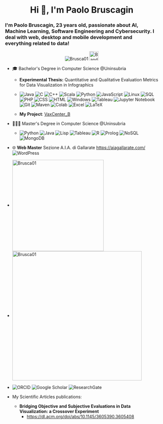 <h1  align="center">Hi 👋, I'm Paolo Bruscagin
<h3  align="left">I'm Paolo Bruscagin, 23 years old, passionate about AI, Machine Learning, Software Engineering and Cybersecurity. I deal with web, desktop and mobile development and everything related to data!</h3>

<p  align="center">  <img  src="https://komarev.com/ghpvc/?username=Brusca01"  alt="Brusca01"  /> <img src="https://upload.wikimedia.org/wikipedia/en/thumb/0/03/Flag_of_Italy.svg/1200px-Flag_of_Italy.svg.png" alt="Bandiera italiana" width="30"/> </p> 


- 🎓 Bachelor's Degree in Computer Science @Uninsubria
  - **Experimental Thesis:** Quantitative and Qualitative Evaluation Metrics for Data Visualization in Infographics
  - ![Java](https://img.shields.io/badge/Code-Java-informational?style=flat&logo=java&color=007396)
![C](https://img.shields.io/badge/Code-C-informational?style=flat&logo=c&color=A8B400)
![C++](https://img.shields.io/badge/Code-C++-informational?style=flat&logo=cplusplus&color=00599C)
![Scala](https://img.shields.io/badge/Code-Scala-informational?style=flat&logo=scala&color=DC322F)
![Python](https://img.shields.io/badge/Code-Python-informational?style=flat&logo=python&color=3776AB)
![JavaScript](https://img.shields.io/badge/Code-JavaScript-informational?style=flat&logo=javascript&color=F7DF1E)
![Linux](https://img.shields.io/badge/System-Linux-informational?style=flat&logo=linux&color=FCC624)
![SQL](https://img.shields.io/badge/Code-SQL-informational?style=flat&logo=sqlite&color=003B57)
![PHP](https://img.shields.io/badge/Code-PHP-informational?style=flat&logo=php&color=777BB4)
![CSS](https://img.shields.io/badge/Code-CSS-informational?style=flat&logo=css3&color=1572B6)
![HTML](https://img.shields.io/badge/Code-HTML-informational?style=flat&logo=html5&color=E34F26)
![Windows](https://img.shields.io/badge/OS-Windows-informational?style=flat&logo=windows&color=0078D6)
![Tableau](https://img.shields.io/badge/Tool-Tableau-informational?style=flat&logo=tableau&color=E97627)
![Jupyter Notebook](https://img.shields.io/badge/Tool-Jupyter%20Notebook-informational?style=flat&logo=jupyter&color=F37626)
![Git](https://img.shields.io/badge/Version%20Control-Git-informational?style=flat&logo=git&color=F05032)
![Maven](https://img.shields.io/badge/Build-Maven-informational?style=flat&logo=apachemaven&color=C71A36)
![Colab](https://img.shields.io/badge/Tool-Colab-informational?style=flat&logo=googlecolab&color=F9AB00)
![Excel](https://img.shields.io/badge/Tool-Excel-informational?style=flat&logo=microsoft-excel&color=217346)
![LaTeX](https://img.shields.io/badge/Tool-LaTeX-informational?style=flat&logo=latex&color=008080)



  - **My Project**: [VaxCenter_B](https://github.com/Brusca01/VaxCenter_B)

- 👨🏼‍🎓 Master's Degree in Computer Science @Uninsubria
  - ![Python](https://img.shields.io/badge/Code-Python-informational?style=flat&logo=python&color=3776AB)
![Java](https://img.shields.io/badge/Code-Java-informational?style=flat&logo=java&color=007396)
![Lisp](https://img.shields.io/badge/Code-Lisp-informational?style=flat&logo=lisp&color=3FB68B)
![Tableau](https://img.shields.io/badge/Tool-Tableau-informational?style=flat&logo=tableau&color=E97627)
![R](https://img.shields.io/badge/Code-R-informational?style=flat&logo=r&color=276DC3)
![Prolog](https://img.shields.io/badge/Code-Prolog-informational?style=flat&logo=prolog&color=8C1F1F)
![NoSQL](https://img.shields.io/badge/Tool-NoSQL-informational?style=flat&logo=nosql&color=4EA94B)
![MongoDB](https://img.shields.io/badge/Tool-MongoDB-informational?style=flat&logo=mongodb&color=47A248)



   
- 🌐 **Web Master** Sezione A.I.A. di Gallarate https://aiagallarate.com/ ![WordPress](https://img.shields.io/badge/Tool-WordPress-informational?style=flat&logo=wordpress&color=21759B) 
  

- <img align="center" src="https://github-readme-stats.vercel.app/api/top-langs/?username=Brusca01&layout=normal&bg_color=000000&text_color=ffffff&count_private=true" alt="Brusca01" width="300" />

- <img align="center" src="https://github-readme-stats.vercel.app/api?username=Brusca01&show_icons=true&bg_color=000000&text_color=ffffff" width="425px" alt="Brusca01" />


- ![ORCID](https://img.shields.io/badge/ORCID-000000?style=flat&logo=orcid&logoColor=A8B400)
![Google Scholar](https://img.shields.io/badge/Google%20Scholar-4285F4?style=flat&logo=google-scholar&logoColor=ffffff)
![ResearchGate](https://img.shields.io/badge/ResearchGate-00BFAE?style=flat&logo=researchgate&logoColor=ffffff)
- My Scientific Articles publications:
  - **Bridging Objective and Subjective Evaluations in Data Visualization: a Crossover Experiment**
    - https://dl.acm.org/doi/abs/10.1145/3605390.3605408







